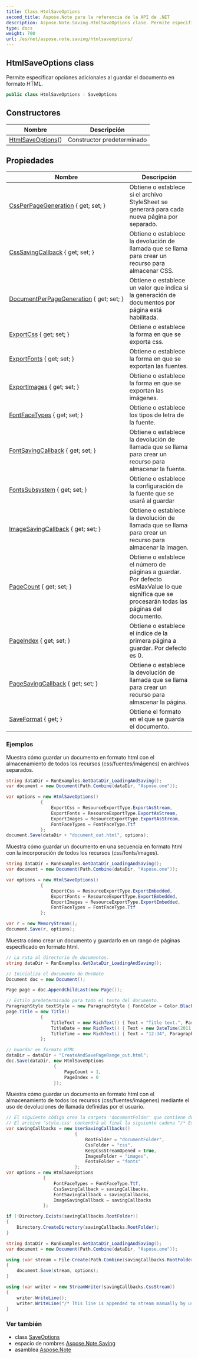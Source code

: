 ```yaml
---
title: Class HtmlSaveOptions
second_title: Aspose.Note para la referencia de la API de .NET
description: Aspose.Note.Saving.HtmlSaveOptions clase. Permite especificar opciones adicionales al guardar el documento en formato HTML.
type: docs
weight: 700
url: /es/net/aspose.note.saving/htmlsaveoptions/
---
```

## HtmlSaveOptions class

Permite especificar opciones adicionales al guardar el documento en formato HTML.

```csharp
public class HtmlSaveOptions : SaveOptions
```

## Constructores

| Nombre | Descripción |
| --- | --- |
| [HtmlSaveOptions](htmlsaveoptions/)() | Constructor predeterminado |

## Propiedades

| Nombre | Descripción |
| --- | --- |
| [CssPerPageGeneration](../../aspose.note.saving/htmlsaveoptions/cssperpagegeneration/) { get; set; } | Obtiene o establece si el archivo StyleSheet se generará para cada nueva página por separado. |
| [CssSavingCallback](../../aspose.note.saving/htmlsaveoptions/csssavingcallback/) { get; set; } | Obtiene o establece la devolución de llamada que se llama para crear un recurso para almacenar CSS. |
| [DocumentPerPageGeneration](../../aspose.note.saving/htmlsaveoptions/documentperpagegeneration/) { get; set; } | Obtiene o establece un valor que indica si la generación de documentos por página está habilitada. |
| [ExportCss](../../aspose.note.saving/htmlsaveoptions/exportcss/) { get; set; } | Obtiene o establece la forma en que se exporta css. |
| [ExportFonts](../../aspose.note.saving/htmlsaveoptions/exportfonts/) { get; set; } | Obtiene o establece la forma en que se exportan las fuentes. |
| [ExportImages](../../aspose.note.saving/htmlsaveoptions/exportimages/) { get; set; } | Obtiene o establece la forma en que se exportan las imágenes. |
| [FontFaceTypes](../../aspose.note.saving/htmlsaveoptions/fontfacetypes/) { get; set; } | Obtiene o establece los tipos de letra de la fuente. |
| [FontSavingCallback](../../aspose.note.saving/htmlsaveoptions/fontsavingcallback/) { get; set; } | Obtiene o establece la devolución de llamada que se llama para crear un recurso para almacenar la fuente. |
| [FontsSubsystem](../../aspose.note.saving/saveoptions/fontssubsystem/) { get; set; } | Obtiene o establece la configuración de la fuente que se usará al guardar |
| [ImageSavingCallback](../../aspose.note.saving/htmlsaveoptions/imagesavingcallback/) { get; set; } | Obtiene o establece la devolución de llamada que se llama para crear un recurso para almacenar la imagen. |
| [PageCount](../../aspose.note.saving/saveoptions/pagecount/) { get; set; } | Obtiene o establece el número de páginas a guardar. Por defecto esMaxValue lo que significa que se procesarán todas las páginas del documento. |
| [PageIndex](../../aspose.note.saving/saveoptions/pageindex/) { get; set; } | Obtiene o establece el índice de la primera página a guardar. Por defecto es 0. |
| [PageSavingCallback](../../aspose.note.saving/htmlsaveoptions/pagesavingcallback/) { get; set; } | Obtiene o establece la devolución de llamada que se llama para crear un recurso para almacenar la página. |
| [SaveFormat](../../aspose.note.saving/saveoptions/saveformat/) { get; } | Obtiene el formato en el que se guarda el documento. |

### Ejemplos

Muestra cómo guardar un documento en formato html con el almacenamiento de todos los recursos (css/fuentes/imágenes) en archivos separados.

```csharp
string dataDir = RunExamples.GetDataDir_LoadingAndSaving();
var document = new Document(Path.Combine(dataDir, "Aspose.one"));

var options = new HtmlSaveOptions()
             {
                 ExportCss = ResourceExportType.ExportAsStream,
                 ExportFonts = ResourceExportType.ExportAsStream,
                 ExportImages = ResourceExportType.ExportAsStream,
                 FontFaceTypes = FontFaceType.Ttf
             };
document.Save(dataDir + "document_out.html", options);
```

Muestra cómo guardar un documento en una secuencia en formato html con la incorporación de todos los recursos (css/fonts/images).

```csharp
string dataDir = RunExamples.GetDataDir_LoadingAndSaving();
var document = new Document(Path.Combine(dataDir, "Aspose.one"));

var options = new HtmlSaveOptions()
             {
                 ExportCss = ResourceExportType.ExportEmbedded,
                 ExportFonts = ResourceExportType.ExportEmbedded,
                 ExportImages = ResourceExportType.ExportEmbedded,
                 FontFaceTypes = FontFaceType.Ttf
             };

var r = new MemoryStream();
document.Save(r, options);
```

Muestra cómo crear un documento y guardarlo en un rango de páginas especificado en formato html.

```csharp
// La ruta al directorio de documentos.
string dataDir = RunExamples.GetDataDir_LoadingAndSaving();

// Inicializa el documento de OneNote
Document doc = new Document();

Page page = doc.AppendChildLast(new Page());

// Estilo predeterminado para todo el texto del documento.
ParagraphStyle textStyle = new ParagraphStyle { FontColor = Color.Black, FontName = "Arial", FontSize = 10 };
page.Title = new Title()
             {
                 TitleText = new RichText() { Text = "Title text.", ParagraphStyle = textStyle },
                 TitleDate = new RichText() { Text = new DateTime(2011, 11, 11).ToString("D", CultureInfo.InvariantCulture), ParagraphStyle = textStyle },
                 TitleTime = new RichText() { Text = "12:34", ParagraphStyle = textStyle }
             };

// Guardar en formato HTML
dataDir = dataDir + "CreateAndSavePageRange_out.html";
doc.Save(dataDir, new HtmlSaveOptions
                  {
                      PageCount = 1,
                      PageIndex = 0
                  });
```

Muestra cómo guardar un documento en formato html con el almacenamiento de todos los recursos (css/fuentes/imágenes) mediante el uso de devoluciones de llamada definidas por el usuario.

```csharp
// El siguiente código crea la carpeta 'documentFolder' que contiene document.html, la carpeta 'css' con el archivo 'style.css', la carpeta 'images' con imágenes y la carpeta 'fonts' con fuentes.
// El archivo 'style.css' contendrá al final la siguiente cadena "/* Esta línea se agrega a la transmisión manualmente por el usuario */"
var savingCallbacks = new UserSavingCallbacks()
                          {
                              RootFolder = "documentFolder",
                              CssFolder = "css",
                              KeepCssStreamOpened = true,
                              ImagesFolder = "images",
                              FontsFolder = "fonts"
                          };
var options = new HtmlSaveOptions
              {
                  FontFaceTypes = FontFaceType.Ttf,
                  CssSavingCallback = savingCallbacks,
                  FontSavingCallback = savingCallbacks,
                  ImageSavingCallback = savingCallbacks
              };

if (!Directory.Exists(savingCallbacks.RootFolder))
{
    Directory.CreateDirectory(savingCallbacks.RootFolder);
}

string dataDir = RunExamples.GetDataDir_LoadingAndSaving();
var document = new Document(Path.Combine(dataDir, "Aspose.one"));

using (var stream = File.Create(Path.Combine(savingCallbacks.RootFolder, "document.html")))
{
    document.Save(stream, options);
}

using (var writer = new StreamWriter(savingCallbacks.CssStream))
{
    writer.WriteLine();
    writer.WriteLine("/* This line is appended to stream manually by user */");
}
```

### Ver también

* class [SaveOptions](../saveoptions/)
* espacio de nombres [Aspose.Note.Saving](../../aspose.note.saving/)
* asamblea [Aspose.Note](../../)


